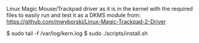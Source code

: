 Linux Magic Mouse/Trackpad driver as it is in the kernel with the required files to easily run and test it as a DKMS module from:
https://github.com/mwyborski/Linux-Magic-Trackpad-2-Driver

$ sudo tail -f /var/log/kern.log
$ sudo ./scripts/install.sh
